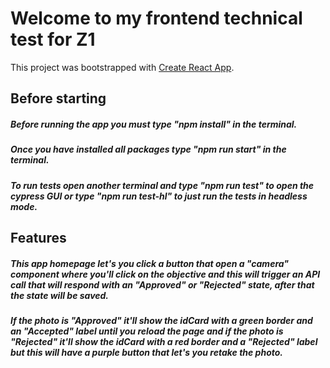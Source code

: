 # Welcome to my frontend technical test for Z1

This project was bootstrapped with [Create React App](https://github.com/facebook/create-react-app).

## Before starting

##### Before running the app you must type "npm install" in the terminal. 
##### Once you have installed all packages type "npm run start" in the terminal.
##### To run tests open another terminal and type "npm run test" to open the cypress GUI or type "npm run test-hl" to just run the tests in headless mode.

## Features

##### This app homepage let's you click a button that open a "camera" component where you'll click on the objective and this will trigger an API call that will respond with an "Approved" or "Rejected" state, after that the state will be saved.

##### If the photo is "Approved" it'll show the idCard with a green border and an "Accepted" label until you reload the page and if the photo is "Rejected" it'll show the idCard with a red border and a "Rejected" label but this will have a purple button that let's you retake the photo.